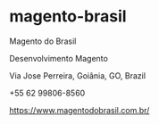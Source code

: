 # magento-brasil

Magento do Brasil 

Desenvolvimento Magento

Via Jose Perreira, Goiânia, GO, Brazil

+55 62 99806-8560

https://www.magentodobrasil.com.br/
